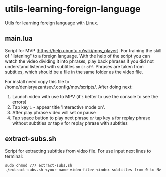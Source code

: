 # utils-learning-foreign-language
Utils for learning foreign language with Linux. 

## main.lua
Script for MVP [https://help.ubuntu.ru/wiki/mpv_player].
For training the skill of "listening" to a foreign language. With the help of the script you can watch the video dividing it into phrases, play back phrases if you did not understand listened with subtitles `on` or `off`. Phrases are taken from subtitles, which should be a file in the same folder as the video file.

For install need copy this file to /home/denisryazantsev/.config/mpv/scripts/.
After doing next:
1. Launch video with use to MPV (it's better to use the console to see the errors)
2. Tap key `i` - appear title 'Interactive mode on'.
3. After play phrase video will set on pause
4. Tap space button to play next phrase *or* tap key `a` for replay phrase without subtitles *or* tap `A` for replay phrase with subtitles


## extract-subs.sh
Script for extracting subtitles from video file. 
For use input next lines to terminal:
```
sudo chmod 777 extract-subs.sh
./extract-subs.sh <your-name-video-file> <index subtitles from 0 to N>
```

